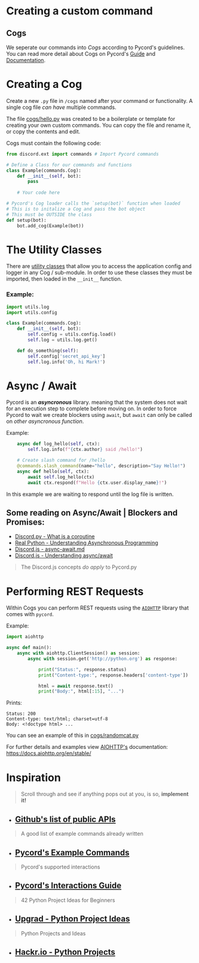 # Creating a custom command

## Cogs

We seperate our commands into *Cogs* according to Pycord's guidelines. You can read more detail about Cogs on Pycord's [Guide](https://guide.pycord.dev/extensions/commands/cogs) and [Documentation](https://docs.pycord.dev/en/master/ext/commands/cogs.html).

# Creating a Cog

Create a new `.py` file in `/cogs` named after your command or functionality. A single cog file *can have* multiple commands. 

The file [cogs/hello.py](../cogs/hello.py) was created to be a boilerplate or template for creating your own custom commands. You can copy the file and rename it, or copy the contents and edit.

Cogs must contain the following code:

```python
from discord.ext import commands # Import Pycord commands

# Define a Class for our commands and functions
class Example(commands.Cog):
    def __init__(self, bot):
        pass 
    
    # Your code here

# Pycord's Cog loader calls the `setup(bot)` function when loaded
# This is to initalize a Cog and pass the bot object
# This must be OUTSIDE the class
def setup(bot):
    bot.add_cog(Example(bot))
```

# The Utility Classes

There are [utility classes](../utils/) that allow you to access the application config and logger in any Cog / sub-module. In order to use these classes they must be imported, then loaded in the `__init__` function.

### Example:

```python
import utils.log
import utils.config

class Example(commands.Cog):
    def __init__(self, bot):
        self.config = utils.config.load()
        self.log = utils.log.get()

    def do_something(self):
        self.config['secret_api_key']
        self.log.info('Oh, hi Mark!')
```

# Async / Await

Pycord is an ***asyncronous*** library. meaning that the system does not wait for an execution step to complete before moving on. In order to force Pycord to wait we create blockers using `await`, but `await` can only be called on *other asyncronous function*. 

Example:

```python
    async def log_hello(self, ctx):
        self.log.info(f"{ctx.author} said /hello!")

    # Create slash command for /hello
    @commands.slash_command(name="hello", description="Say Hello!")
    async def hello(self, ctx):        
        await self.log_hello(ctx)
        await ctx.respond(f"Hello {ctx.user.display_name}!")
```

In this example we are waiting to respond until the log file is written.

## Some reading on Async/Await | Blockers and Promises:

* [Discord.py - What is a coroutine](https://discordpy.readthedocs.io/en/async/faq.html#what-is-a-coroutine)
* [Real Python - Understanding Asynchronous Programming](https://realpython.com/python-async-features/#understanding-asynchronous-programming)
* [Discord.js - async-await.md](https://github.com/AnIdiotsGuide/discordjs-bot-guide/blob/master/other-guides/async-await.md)
* [Discord.js - Understanding async/await](https://discordjs.guide/additional-info/async-await.html#how-do-promises-work)
> The Discord.js concepts *do apply* to Pycord.py

# Performing REST Requests

Within Cogs you can perform REST requests using the [`AIOHTTP`](https://docs.aiohttp.org/en/stable/) library that comes with `pycord`.

Example:
```python
import aiohttp

async def main():
    async with aiohttp.ClientSession() as session:
        async with session.get('http://python.org') as response:

            print("Status:", response.status)
            print("Content-type:", response.headers['content-type'])

            html = await response.text()
            print("Body:", html[:15], "...")
```

Prints:
```
Status: 200
Content-type: text/html; charset=utf-8
Body: <!doctype html> ...
```

You can see an example of this in [cogs/randomcat.py](../cogs/randomcat.py#L19)

For further details and examples view [AIOHTTP's](https://docs.aiohttp.org/en/stable/) documentation: https://docs.aiohttp.org/en/stable/

# Inspiration

> Scroll through and see if anything pops out at you, is so, **implement it!**
* ## [Github's list of public APIs](https://github.com/public-apis/public-apis)

> A good list of example commands already written
* ## [Pycord's Example Commands](https://github.com/Pycord-Development/pycord/tree/master/examples)

> Pycord's supported interactions
* ## [Pycord's Interactions Guide](https://guide.pycord.dev/interactions/)

> 42 Python Project Ideas for Beginners
* ## [Upgrad - Python Project Ideas](https://www.upgrad.com/blog/python-projects-ideas-topics-beginners/)

> Python Projects and Ideas
* ## [Hackr.io - Python Projects](https://hackr.io/blog/python-projects#beginner-level-python-project-ideas)